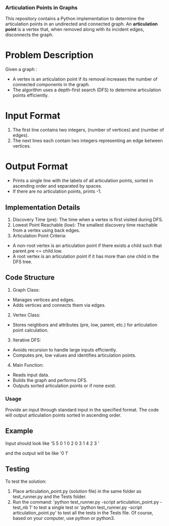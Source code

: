 ### Articulation Points in Graphs
This repository contains a Python implementation to determine the articulation points in an undirected and connected graph. An **articulation point** is a vertex that, when removed along with its incident edges, disconnects the graph.

# Problem Description
Given a graph :
- A vertex  is an articulation point if its removal increases the number of connected components in the graph.
- The algorithm uses a depth-first search (DFS) to determine articulation points efficiently.

# Input Format
1. The first line contains two integers,  (number of vertices) and  (number of edges).
2. The next  lines each contain two integers representing an edge between vertices.

# Output Format
- Prints a single line with the labels of all articulation points, sorted in ascending order and separated by spaces.
- If there are no articulation points, prints -1.


## Implementation Details
1. Discovery Time (pre): The time when a vertex is first visited during DFS.
2. Lowest Point Reachable (low): The smallest discovery time reachable from a vertex using back edges.
3. Articulation Point Criteria:
  - A non-root vertex is an articulation point if there exists a child such that parent.pre <= child.low.
  - A root vertex is an articulation point if it has more than one child in the DFS tree.

## Code Structure
1. Graph Class:
  - Manages vertices and edges.
  - Adds vertices and connects them via edges.

2. Vertex Class:
  - Stores neighbors and attributes (pre, low, parent, etc.) for articulation point calculation.
  
3. Iterative DFS:
  - Avoids recursion to handle large inputs efficiently.
  - Computes pre, low values and identifies articulation points.

4. Main Function:
  - Reads input data.
  - Builds the graph and performs DFS.
  - Outputs sorted articulation points or  if none exist.


### Usage
Provide an input through standard input in the specified format. The code will output articulation points sorted in ascending order.

## Example
Input should look like
'5 5
0 1
0 2
0 3
1 4
2 3 '

and the output will be like
'0 1'


## Testing
To test the solution:
1. Place articulation_point.py (solution file) in the same folder as test_runner.py and the Tests folder.
2. Run the command:
'python test_runner.py -script articulation_point.py -test_nb 1'
to test a single test or
'python test_runner.py -script articulation_point.py'
to test all the tests in the Tests file. Of course, based on your computer, use python or python3.
